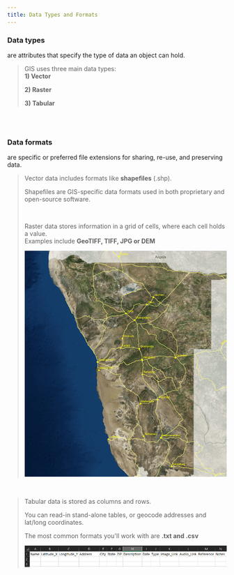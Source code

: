 ```yaml
---
title: Data Types and Formats
---
```

  
### **Data types**
are attributes that specify the type of data an object can hold.
<br>

> GIS uses three main data types:<br>
> **1) Vector**
> 
> **2) Raster**
> 
> **3) Tabular**

<br>
  <br>

### **Data formats**
are specific or preferred file extensions for sharing, re-use, and preserving data.
<br>

> Vector data includes formats like **shapefiles** (.shp). <br>
> 
> Shapefiles are GIS-specific data formats used in both proprietary and open-source software. 
>
> <br>
> 
> Raster data stores information in a grid of cells, where each cell holds a value. <br>
> Examples include **GeoTIFF, TIFF, JPG or DEM**
>
> <html><img src="https://raw.githubusercontent.com/nulib-ds/arcgis_online/gh-pages/img/vector_raster.png"></html>

<br>

> Tabular data is stored as columns and rows. 
>
> You can read-in stand-alone tables, or geocode addresses and lat/long coordinates. 
>
> The most common formats you'll work with are **.txt and .csv** 
> 
> 
> <html><img src="https://raw.githubusercontent.com/nulib-ds/qgis/gh-pages/img/csv_template.png" alt txt="csv format"></html>
